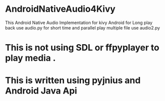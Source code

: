 # AndroidNativeAudio4Kivy
This Android Native  Audio Implementation for kivy Android 
for Long play back use audio.py 
for short time and parallel play multiple file use audio2.py 
# This is not using SDL or ffpyplayer to play media . 
# This is written using pyjnius and Android Java Api
